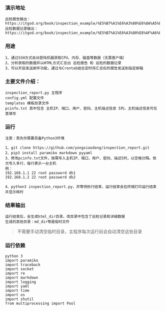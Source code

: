 ### 演示地址
    巡检报告输出：https://itgod.org/book/inspection_example/%E5%B7%A1%E6%A3%80%E6%8A%A5%E5%91%8A.md.html
    巡检数据记录输出：https://itgod.org/book/inspection_example/%E5%B7%A1%E6%A3%80%E8%AF%A6%E7%BB%86%E6%95%B0%E6%8D%AE%E8%AE%B0%E5%BD%95.md.html

### 用途
    1、通过SSH方式自动登陆机器获取CPU、内存、磁盘等数据（无需客户端）
    2、分析获取的数据并以HTML方式汇总出 巡检报告 和 巡检的数据记录
    3、可以开启发送邮件功能，通过与Crontab结合定时将汇总后的报告发送到指定邮箱

### 主要文件介绍：
    inspection_report.py 主程序
    config.yml 配置文件
    templates 模板目录文件
    pcinfo.txt 其中包含 主机IP、端口、用户、密码、主机描述信息 5列，主机描述信息可任意填写


### 运行
    注意：首先你需要具备Python3环境
    
    1、git clone https://github.com/yongxiaodong/inspection_report.git
    2、pip3 install paramiko markdown pyyaml
    3、修改pcinfo.txt文件，按需写入主机IP、端口、用户、密码、描述5列，以空格分隔。依次写入多行，每行表示一台主机
    例：
    192.168.1.1 22 root password db1
    192.168.1.2 22 root password db2
    
    4、python3 inspection_report.py，并等待执行结束，运行结束会在终端打印运行结束并显示耗时

### 结果输出
    运行结束后，会生成html_dir目录，改目录中包含了巡检记录和详细数据
    生成的其他目录：md_dir等是临时文件

> 不需要手动清空临时目录，主程序每次运行前会自动清空这些目录

### 运行依赖
    python 3
    import paramiko
    import traceback
    import socket
    import re
    import markdown
    import logging
    import yaml
    import time
    import os
    import shutil
    from multiprocessing import Pool
    
